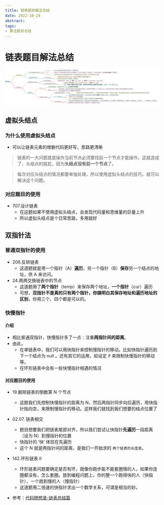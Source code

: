 ```yaml
---
title: 链表题目解法总结
date: 2022-10-24
abstract:  
tags:
- 算法题目总结
---
```


# 链表题目解法总结

![Img](./FILES/链表题目解法总结.md/94b47d2c.png)

## 虚拟头结点

### 为什么使用虚拟头结点

-   可以让链表元素的增删代码更好写，思路更清晰

> 链表的一大问题就是操作当前节点必须要找前一个节点才能操作。这就造成了，头结点的尴尬，因为**头结点没有前一个节点**了。

> 每次对应头结点的情况都要单独处理，所以使用虚拟头结点的技巧，就可以解决这个问题。

### 对应题目的使用

-   707.设计链表
    -   在这题如果不使用虚拟头结点，会发现代码量和思维量的巨量上升
    -   所以虚拟头结点是个日常思路，多用就好

## 双指针法

### 普通双指针的使用

-   206.反转链表
    -   这道题就是用一个指针（A）**遍历**，另一个指针（B）**保存**另一个结点的地址，供 A 来访问。
-   24.两两交换链表中的节点
    -   这道题用了**两个指针**（temp）来保存两个地址，**一个指针**（cur）遍历
    -   可想，**双指针不是真的只有两个指针，你搞明白其保存地址和遍历地址的区别**，你用三个、四个都是可以的。

### 快慢指针

#### 介绍

-   相比普通双指针，快慢指针多了一点：注重**两指针间的距离**。
-   由此，
    -   在单链表中，我们可以用快指针来控制慢指针的移动。比如快指针遍历到 下一个结点为 null 。还有其它的运用，如设定 if 来限制快慢指针的移动等。
    -   在环形链表中会有一些快慢指针相遇的情况

#### 对应题目的使用

-   19.删除链表的倒数第 N 个节点
    -   这题我们先控制快慢指针的距离为 N，然后两指针同步向后遍历，用快指针指向空，来限制慢指针的移动。这样我们就找到我们想要的结点位置了
-   02.07. 链表相交
    -   题目想要我们把链表尾部对齐，所以我们尝试让快指针**先遍历**一段距离（设为 N）到慢指针的位置
    -   快指针的 ‘快’ 体现在先遍历
    -   这个 N 就是两指针间的距离，是我们一开始求的 `两个链表的长度差`。
-   142.环形链表 II

    -   环形链表问题要确定是否有环，就像你跑步能不能套圈慢的人，如果你连圈都没有，怎么套圈。放到编程问题上，你的整一个跑得快的人（快指针），一个跑到慢的人（慢指针）
    -   这道题用二倍速的快指针求出一个数学关系，可谓是相当的妙。

-   参考：[代码随想录-链表总结篇](https://programmercarl.com/%E9%93%BE%E8%A1%A8%E6%80%BB%E7%BB%93%E7%AF%87.html)

